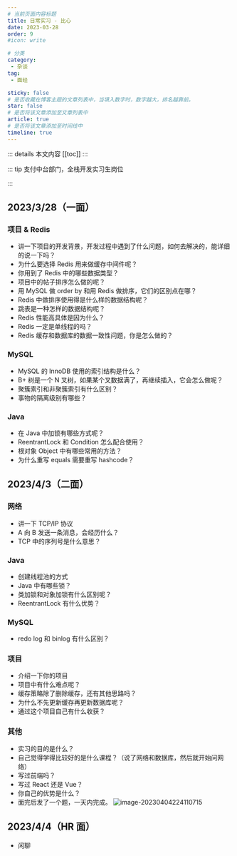 ```yaml
---
# 当前页面内容标题
title: 日常实习 - 比心
date: 2023-03-28
order: 9
#icon: write

# 分类
category:
 - 杂谈
tag:
 - 面经

sticky: false
# 是否收藏在博客主题的文章列表中，当填入数字时，数字越大，排名越靠前。
star: false
# 是否将该文章添加至文章列表中
article: true
# 是否将该文章添加至时间线中
timeline: true
---
```


::: details 本文内容
[[toc]]
:::

::: tip 支付中台部门，全栈开发实习生岗位

:::

## 2023/3/28（一面）

### 项目 & Redis

- 讲一下项目的开发背景，开发过程中遇到了什么问题，如何去解决的，能详细的说一下吗？
- 为什么要选择 Redis 用来做缓存中间件呢？
- 你用到了 Redis 中的哪些数据类型？
- 项目中的帖子排序怎么做的呢？
- 用 MySQL 做 order by 和用 Redis 做排序，它们的区别点在哪？
- Redis 中做排序使用得是什么样的数据结构呢？
- 跳表是一种怎样的数据结构呢？
- Redis 性能高具体是因为什么？
- Redis 一定是单线程的吗？
- Redis 缓存和数据库的数据一致性问题，你是怎么做的？

### MySQL

- MySQL 的 InnoDB 使用的索引结构是什么？
- B+ 树是一个 N 叉树，如果某个叉数据满了，再继续插入，它会怎么做呢？
- 聚簇索引和非聚簇索引有什么区别？
- 事物的隔离级别有哪些？

### Java

- 在 Java 中加锁有哪些方式呢？
- ReentrantLock 和 Condition 怎么配合使用？
- 根对象 Object 中有哪些常用的方法？
- 为什么重写 equals 需要重写 hashcode？


## 2023/4/3（二面）

### 网络

- 讲一下 TCP/IP 协议
- A 向 B 发送一条消息，会经历什么？
- TCP 中的序列号是什么意思？

### Java

- 创建线程池的方式
- Java 中有哪些锁？
- 类加锁和对象加锁有什么区别呢？
- ReentrantLock 有什么优势？

### MySQL

- redo log 和 binlog 有什么区别？

### 项目

- 介绍一下你的项目
- 项目中有什么难点呢？
- 缓存策略除了删除缓存，还有其他思路吗？
- 为什么不先更新缓存再更新数据库呢？
- 通过这个项目自己有什么收获？

### 其他

- 实习的目的是什么？
- 自己觉得学得比较好的是什么课程？（说了网络和数据库，然后就开始问网络）
- 写过前端吗？
- 写过 React 还是 Vue？
- 你自己的优势是什么？
- 面完后发了一个题，一天内完成。
    ![image-20230404224110715](https://run-notes.oss-cn-beijing.aliyuncs.com/notes/202304072309794.png)

## 2023/4/4（HR 面）

- 闲聊